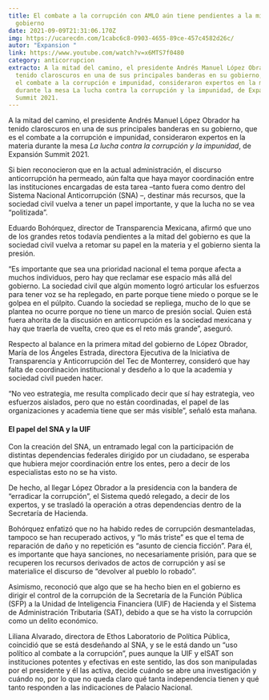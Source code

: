 ```yaml
---
title: El combate a la corrupción con AMLO aún tiene pendientes a la mitad del
  gobierno
date: 2021-09-09T21:31:06.170Z
img: https://ucarecdn.com/1cabc6c8-0903-4655-89ce-457c4582d26c/
autor: "Expansion "
link: https://www.youtube.com/watch?v=x6MTS7f0480
category: anticorrupcion
extracto: A la mitad del camino, el presidente Andrés Manuel López Obrador ha
  tenido claroscuros en una de sus principales banderas en su gobierno, que es
  el combate a la corrupción e impunidad, consideraron expertos en la materia
  durante la mesa La lucha contra la corrupción y la impunidad, de Expansión
  Summit 2021.
---
```

A la mitad del camino, el presidente Andrés Manuel López Obrador ha tenido claroscuros en una de sus principales banderas en su gobierno, que es el combate a la corrupción e impunidad, consideraron expertos en la materia durante la mesa *La lucha contra la corrupción y la impunidad*, de Expansión Summit 2021.

Si bien reconocieron que en la actual administración, el discurso anticorrupción ha permeado, aún falta que haya mayor coordinación entre las instituciones encargadas de esta tarea –tanto fuera como dentro del Sistema Nacional Anticorrupción (SNA) –, destinar más recursos, que la sociedad civil vuelva a tener un papel importante, y que la lucha no se vea “politizada”.

Eduardo Bohórquez, director de Transparencia Mexicana, afirmó que uno de los grandes retos todavía pendientes a la mitad del gobierno es que la sociedad civil vuelva a retomar su papel en la materia y el gobierno sienta la presión.

“Es importante que sea una prioridad nacional el tema porque afecta a muchos individuos, pero hay que reclamar ese espacio más allá del gobierno. La sociedad civil que algún momento logró articular los esfuerzos para tener voz se ha replegado, en parte porque tiene miedo o porque se le golpea en el púlpito. Cuando la sociedad se repliega, mucho de lo que se plantea no ocurre porque no tiene un marco de presión social. Quien está fuera ahorita de la discusión en anticorrupción es la sociedad mexicana y hay que traerla de vuelta, creo que es el reto más grande”, aseguró.

Respecto al balance en la primera mitad del gobierno de López Obrador, María de los Ángeles Estrada, directora Ejecutiva de la Iniciativa de Transparencia y Anticorrupción del Tec de Monterrey, consideró que hay falta de coordinación institucional y desdeño a lo que la academia y sociedad civil pueden hacer.

“No veo estrategia, me resulta complicado decir que sí hay estrategia, veo esfuerzos aislados, pero que no están coordinadas, el papel de las organizaciones y academia tiene que ser más visible”, señaló esta mañana.

#### **El papel del SNA y la UIF**

Con la creación del SNA, un entramado legal con la participación de distintas dependencias federales dirigido por un ciudadano, se esperaba que hubiera mejor coordinación entre los entes, pero a decir de los especialistas esto no se ha visto.

De hecho, al llegar López Obrador a la presidencia con la bandera de “erradicar la corrupción”, el Sistema quedó relegado, a decir de los expertos, y se trasladó la operación a otras dependencias dentro de la Secretaría de Hacienda.

Bohórquez enfatizó que no ha habido redes de corrupción desmanteladas, tampoco se han recuperado activos, y “lo más triste” es que el tema de reparación de daño y no repetición es “asunto de ciencia ficción”. Para él, es importante que haya sanciones, no necesariamente prisión, para que se recuperen los recursos derivados de actos de corrupción y así se materialice el discurso de “devolver al pueblo lo robado”.

Asimismo, reconoció que algo que se ha hecho bien en el gobierno es dirigir el control de la corrupción de la Secretaría de la Función Pública (SFP) a la Unidad de Inteligencia Financiera (UIF) de Hacienda y el Sistema de Administración Tributaria (SAT), debido a que se ha visto la corrupción como un delito económico.

Liliana Alvarado, directora de Ethos Laboratorio de Política Pública, coincidió que se está desdeñando al SNA, y se le está dando un “uso político al combate a la corrupción”, pues aunque la UIF y elSAT son instituciones potentes y efectivas en este sentido, las dos son manipuladas por el presidente y él las activa, decide cuándo se abre una investigación y cuándo no, por lo que no queda claro qué tanta independencia tienen y qué tanto responden a las indicaciones de Palacio Nacional.